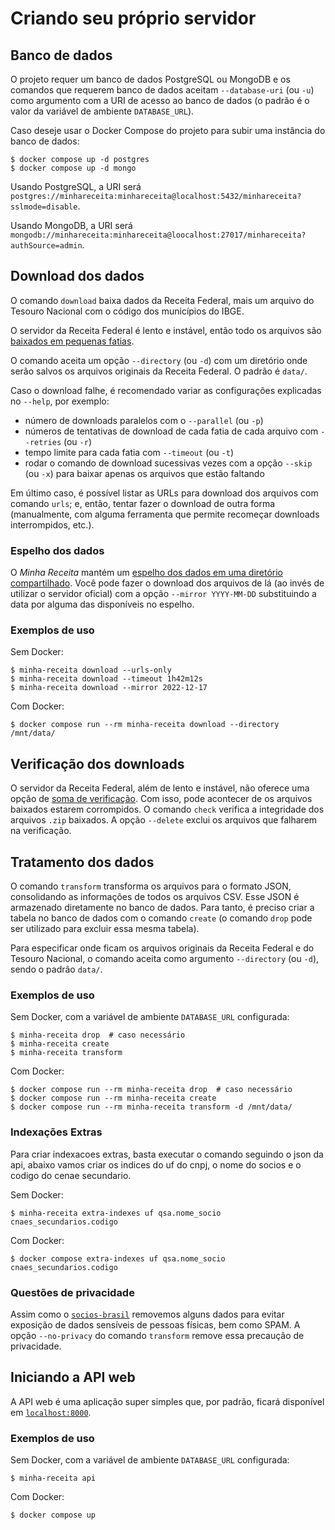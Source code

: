 # Criando seu próprio servidor

## Banco de dados

O projeto requer um banco de dados PostgreSQL ou MongoDB e os comandos que requerem banco de dados aceitam `--database-uri` (ou `-u`) como argumento com a URI de acesso ao banco de dados (o padrão é o valor da variável de ambiente `DATABASE_URL`).

Caso deseje usar o Docker Compose do projeto para subir uma instância do banco de dados:

```console
$ docker compose up -d postgres
$ docker compose up -d mongo
```

Usando PostgreSQL, a URI será `postgres://minhareceita:minhareceita@localhost:5432/minhareceita?sslmode=disable`.

Usando MongoDB, a URI será `mongodb://minhareceita:minhareceita@loocalhost:27017/minhareceita?authSource=admin`.

## Download dos dados

O comando `download` baixa dados da Receita Federal, mais um arquivo do Tesouro Nacional com o código dos municípios do IBGE.

O servidor da Receita Federal é lento e instável, então todo os arquivos são [baixados em pequenas fatias](https://developer.mozilla.org/en-US/docs/Web/HTTP/Headers/Content-Range).

O comando aceita um opção `--directory` (ou `-d`) com um diretório onde serão salvos os arquivos originais da Receita Federal. O padrão é `data/`.

Caso o download falhe, é recomendado variar as configurações explicadas no `--help`, por exemplo:

* número de downloads paralelos com o `--parallel` (ou `-p`)
* números de tentativas de download de cada fatia de cada arquivo com `--retries` (ou `-r`)
* tempo limite para cada fatia com `--timeout` (ou `-t`)
* rodar o comando de download sucessivas vezes com a opção `--skip` (ou `-x`) para baixar apenas os arquivos que estão faltando

Em último caso, é possível listar as URLs para download dos arquivos com comando `urls`; e, então, tentar fazer o download de outra forma (manualmente, com alguma ferramenta que permite recomeçar downloads interrompidos, etc.).

### Espelho dos dados

O _Minha Receita_ mantém um [espelho dos dados em uma diretório compartilhado](https://mirror.minhareceita.org). Você pode fazer o download dos arquivos de lá (ao invés de utilizar o servidor oficial) com a opção `--mirror YYYY-MM-DD` substituindo a data por alguma das disponíveis no espelho.

### Exemplos de uso

Sem Docker:

```console
$ minha-receita download --urls-only
$ minha-receita download --timeout 1h42m12s
$ minha-receita download --mirror 2022-12-17
```

Com Docker:

```console
$ docker compose run --rm minha-receita download --directory /mnt/data/
```

## Verificação dos downloads

O servidor da Receita Federal, além de lento e instável, não oferece uma opção de [soma de verificação](https://pt.wikipedia.org/wiki/Soma_de_verifica%C3%A7%C3%A3o). Com isso, pode acontecer de os arquivos baixados estarem corrompidos. O comando `check` verifica a integridade dos arquivos `.zip` baixados. A opção `--delete` exclui os arquivos que falharem na verificação.

## Tratamento dos dados

O comando `transform` transforma os arquivos para o formato JSON, consolidando as informações de todos os arquivos CSV. Esse JSON é armazenado diretamente no banco de dados. Para tanto, é preciso criar a tabela no banco de dados com o comando `create` (o comando `drop` pode ser utilizado para excluir essa mesma tabela).

Para especificar onde ficam os arquivos originais da Receita Federal e do Tesouro Nacional, o comando aceita como argumento `--directory` (ou `-d`), sendo o padrão `data/`.

### Exemplos de uso

Sem Docker, com a variável de ambiente `DATABASE_URL` configurada:

```console
$ minha-receita drop  # caso necessário
$ minha-receita create
$ minha-receita transform
```

Com Docker:

```console
$ docker compose run --rm minha-receita drop  # caso necessário
$ docker compose run --rm minha-receita create
$ docker compose run --rm minha-receita transform -d /mnt/data/
```

### Indexações Extras

Para criar indexacoes extras, basta executar o comando seguindo o json da api, abaixo vamos criar os indices do uf do cnpj, o nome do socios e o codigo do cenae secundario.

Sem Docker:

```console
$ minha-receita extra-indexes uf qsa.nome_socio cnaes_secundarios.codigo
```

Com Docker:

```console
$ docker compose extra-indexes uf qsa.nome_socio cnaes_secundarios.codigo
```

### Questões de privacidade

Assim como o [`socios-brasil`](https://github.com/turicas/socios-brasil#privacidade) removemos alguns dados para evitar exposição de dados sensíveis de pessoas físicas, bem como SPAM. A opção `--no-privacy` do comando `transform` remove essa precaução de privacidade.


## Iniciando a API web

A API web é uma aplicação super simples que, por padrão, ficará disponível em [`localhost:8000`](http://localhost:8000).

### Exemplos de uso

Sem Docker, com a variável de ambiente `DATABASE_URL` configurada:

```console
$ minha-receita api
```

Com Docker:

```console
$ docker compose up
```
